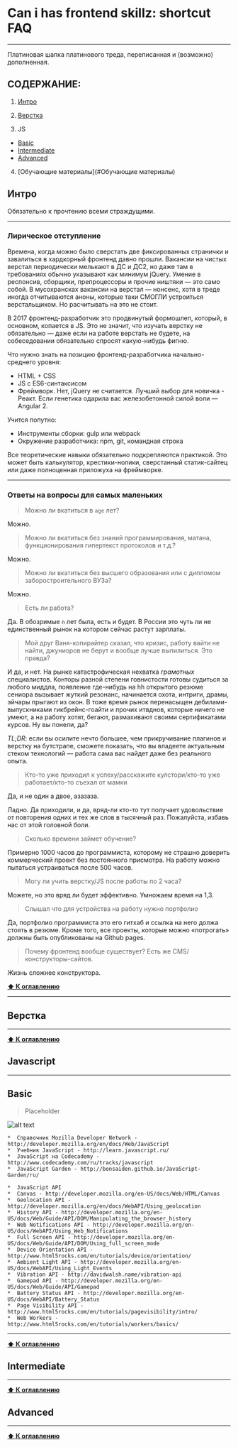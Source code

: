 # Can i has frontend skillz: shortcut FAQ

---

Платиновая шапка платинового треда, переписанная и (возможно) дополненная.

## СОДЕРЖАНИЕ:
1. [Интро](#Интро)

2. [Верстка](#Верстка)

3. JS
  * [Basic](#Basic)
  * [Intermediate](#Intermediate)
  * [Advanced](#Advanced)

4. [Обучающие материалы](#Обучающие материалы)

## Интро

Обязательно к прочтению всеми страждущими.

---

### Лирическое отступление

Времена, когда можно было сверстать две фиксированных странички и завалиться в хардкорный фронтенд давно прошли. Вакансии на чистых верстал периодически мелькают в ДС и ДС2, но даже там в требованиях обычно указывают как минимум jQuery. Умение в респонсив, сборщики, препроцессоры и прочие ништяки — это само собой. В мусохрансках вакансии на верстал — нонсенс, хотя в треде иногда отчитываются аноны, которые таки СМОГЛИ устроиться верстальщиком. Но расчитывать на это не стоит.

В 2017 фронтенд-разработчик это продвинутый формошлеп, который, в основном, копается в JS. Это не значит, что изучать верстку не обязательно — даже если на работе верстать не будете, на собеседовании обязательно спросят какую-нибудь фигню.

Что нужно знать на позицию фронтенд-разработчика начально-среднего уровня:
  * HTML + CSS
  * JS с ES6-синтаксисом
  * Фреймворк. Нет, jQuery не считается. Лучший выбор для новичка - Реакт. Если генетика одарила вас железобетонной силой воли — Angular 2.

Учится попутно:
  * Инструменты сборки: gulp или webpack
  * Окружение разработчика: npm, git, командная строка

Все теоретические навыки обязательно подкрепляются практикой. Это может быть калькулятор, крестики-нолики, сверстанный статик-сайтец или даже полноценная приложуха на фреймворке.

---

### Ответы на вопросы для самых маленьких

> Можно ли вкатиться в `age` лет?

Можно.

> Можно ли вкатиться без знаний программирования, матана, функционирования гипертекст протоколов и т.д.?

Можно.

> Можно ли вкатиться без высшего образования или с дипломом заборостроительного ВУЗа?

Можно.

> Есть ли работа?

Да. В обозримые `n` лет была, есть и будет. В России это чуть ли не единственный рынок на котором сейчас растут зарплаты.

> Мой друг Ваня-копирайтер сказал, что кризис, работу вайти не найти, джуниоров не берут и вообще лучше выпилиться. Это правда?

И да, и нет. На рынке катастрофическая нехватка *грамотных* специалистов. Конторы разной степени говнистости готовы судиться за любого миддла, появление где-нибудь на hh открытого резюме сениора вызывает жуткий резонанс, начинается охота, интриги, драмы, эйчары прыгают из окон. В тоже время рынок перенасыщен дебилами-выпускниками гикбрейнс-гоайти и прочих итвднов, которые ничего не умеют, а на работу хотят, бегают, размахивают своими сертификатами курсов. Ну вы понели, да?

_TL;DR_: если вы осилите нечто большее, чем прикручивание плагинов и верстку на бутстрапе, сможете показать, что вы владеете актуальным стеком технологий — работа сама вас найдет даже без реального опыта.

> Кто-то уже приходил к успеху/расскажите кулстори/кто-то уже работает/кто-то съехал от мамки

Да, и не один а двое, азазаза.

Ладно. Да приходили, и да, вряд-ли кто-то тут получает удовольствие от повторения одних и тех же слов в тысячный раз. Пожалуйста, избавь нас от этой головной боли.

> Сколько времени займет обучение?

Примерно 1000 часов до программиста, которому не страшно доверить коммерческий проект без постоянного присмотра. На работу можно пытаться устраиваться после 500 часов.

> Могу ли учить верстку/JS после работы по 2 часа?

Можете, но это вряд ли будет эффективно. Умножаем время на 1,3.

> Слышал что для устройства на работу нужно портфолио

Да, портфолио программиста это его гитхаб и ссылка на него должа стоять в резюме. Кроме того, все проекты, которые можно «потрогать» должны быть опубликованы на Github pages.

> Почему фронтенд вообще существует? Есть же CMS/конструкторы-сайтов.

Жизнь сложнее конструктора.

**[⬆ К оглавлению](#СОДЕРЖАНИЕ)**

---

## Верстка

---

**[⬆ К оглавлению](#СОДЕРЖАНИЕ)**

## Javascript

---

## Basic

> Placeholder

![alt text](http://i.imgur.com/lKnOgq7.png "welcome to hell")


    *  Справочник Mozilla Developer Network - http://developer.mozilla.org/en/docs/Web/JavaScript
    *  Учебник JavaScript - http://learn.javascript.ru/
    *  JavaScript на Codecademy - http://www.codecademy.com/ru/tracks/javascript
    *  JavaScript Garden - http://bonsaiden.github.io/JavaScript-Garden/ru/

    *  JavaScript API
    *  Canvas - http://developer.mozilla.org/en-US/docs/Web/HTML/Canvas
    *  Geolocation API - http://developer.mozilla.org/en/docs/WebAPI/Using_geolocation
    *  History API - http://developer.mozilla.org/en-US/docs/Web/Guide/API/DOM/Manipulating_the_browser_history
    *  Web Notifications API - http://developer.mozilla.org/en-US/docs/WebAPI/Using_Web_Notifications
    *  Full Screen API - http://developer.mozilla.org/en-US/docs/Web/Guide/API/DOM/Using_full_screen_mode
    *  Device Orientation API - http://www.html5rocks.com/en/tutorials/device/orientation/
    *  Ambient Light API - http://developer.mozilla.org/en-US/docs/WebAPI/Using_Light_Events
    *  Vibration API - http://davidwalsh.name/vibration-api
    *  Gamepad API - http://developer.mozilla.org/en-US/docs/Web/Guide/API/Gamepad
    *  Battery Status API - http://developer.mozilla.org/en-US/docs/WebAPI/Battery_Status
    *  Page Visibility API - http://www.html5rocks.com/en/tutorials/pagevisibility/intro/
    *  Web Workers - http://www.html5rocks.com/en/tutorials/workers/basics/

---

**[⬆ К оглавлению](#СОДЕРЖАНИЕ)**

## Intermediate

---

**[⬆ К оглавлению](#СОДЕРЖАНИЕ)**
## Advanced

---

**[⬆ К оглавлению](#СОДЕРЖАНИЕ)**
